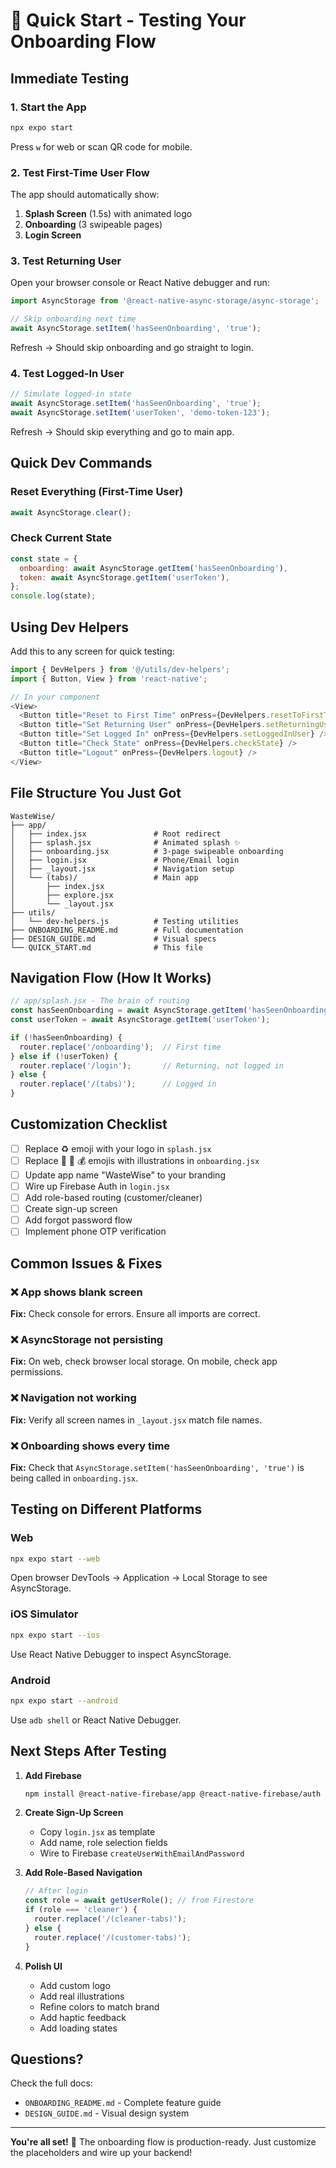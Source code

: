 # 🚀 Quick Start - Testing Your Onboarding Flow

## Immediate Testing

### 1. Start the App
```bash
npx expo start
```

Press `w` for web or scan QR code for mobile.

### 2. Test First-Time User Flow
The app should automatically show:
1. **Splash Screen** (1.5s) with animated logo
2. **Onboarding** (3 swipeable pages)
3. **Login Screen**

### 3. Test Returning User
Open your browser console or React Native debugger and run:

```javascript
import AsyncStorage from '@react-native-async-storage/async-storage';

// Skip onboarding next time
await AsyncStorage.setItem('hasSeenOnboarding', 'true');
```

Refresh → Should skip onboarding and go straight to login.

### 4. Test Logged-In User
```javascript
// Simulate logged-in state
await AsyncStorage.setItem('hasSeenOnboarding', 'true');
await AsyncStorage.setItem('userToken', 'demo-token-123');
```

Refresh → Should skip everything and go to main app.

## Quick Dev Commands

### Reset Everything (First-Time User)
```javascript
await AsyncStorage.clear();
```

### Check Current State
```javascript
const state = {
  onboarding: await AsyncStorage.getItem('hasSeenOnboarding'),
  token: await AsyncStorage.getItem('userToken'),
};
console.log(state);
```

## Using Dev Helpers

Add this to any screen for quick testing:

```javascript
import { DevHelpers } from '@/utils/dev-helpers';
import { Button, View } from 'react-native';

// In your component
<View>
  <Button title="Reset to First Time" onPress={DevHelpers.resetToFirstTime} />
  <Button title="Set Returning User" onPress={DevHelpers.setReturningUser} />
  <Button title="Set Logged In" onPress={DevHelpers.setLoggedInUser} />
  <Button title="Check State" onPress={DevHelpers.checkState} />
  <Button title="Logout" onPress={DevHelpers.logout} />
</View>
```

## File Structure You Just Got

```
WasteWise/
├── app/
│   ├── index.jsx               # Root redirect
│   ├── splash.jsx              # Animated splash ✨
│   ├── onboarding.jsx          # 3-page swipeable onboarding
│   ├── login.jsx               # Phone/Email login
│   ├── _layout.jsx             # Navigation setup
│   └── (tabs)/                 # Main app
│       ├── index.jsx
│       ├── explore.jsx
│       └── _layout.jsx
├── utils/
│   └── dev-helpers.js          # Testing utilities
├── ONBOARDING_README.md        # Full documentation
├── DESIGN_GUIDE.md             # Visual specs
└── QUICK_START.md              # This file
```

## Navigation Flow (How It Works)

```javascript
// app/splash.jsx - The brain of routing
const hasSeenOnboarding = await AsyncStorage.getItem('hasSeenOnboarding');
const userToken = await AsyncStorage.getItem('userToken');

if (!hasSeenOnboarding) {
  router.replace('/onboarding');  // First time
} else if (!userToken) {
  router.replace('/login');       // Returning, not logged in
} else {
  router.replace('/(tabs)');      // Logged in
}
```

## Customization Checklist

- [ ] Replace ♻️ emoji with your logo in `splash.jsx`
- [ ] Replace 📅 🚛 💰 emojis with illustrations in `onboarding.jsx`
- [ ] Update app name "WasteWise" to your branding
- [ ] Wire up Firebase Auth in `login.jsx`
- [ ] Add role-based routing (customer/cleaner)
- [ ] Create sign-up screen
- [ ] Add forgot password flow
- [ ] Implement phone OTP verification

## Common Issues & Fixes

### ❌ App shows blank screen
**Fix:** Check console for errors. Ensure all imports are correct.

### ❌ AsyncStorage not persisting
**Fix:** On web, check browser local storage. On mobile, check app permissions.

### ❌ Navigation not working
**Fix:** Verify all screen names in `_layout.jsx` match file names.

### ❌ Onboarding shows every time
**Fix:** Check that `AsyncStorage.setItem('hasSeenOnboarding', 'true')` is being called in `onboarding.jsx`.

## Testing on Different Platforms

### Web
```bash
npx expo start --web
```
Open browser DevTools → Application → Local Storage to see AsyncStorage.

### iOS Simulator
```bash
npx expo start --ios
```
Use React Native Debugger to inspect AsyncStorage.

### Android
```bash
npx expo start --android
```
Use `adb shell` or React Native Debugger.

## Next Steps After Testing

1. **Add Firebase**
   ```bash
   npm install @react-native-firebase/app @react-native-firebase/auth
   ```

2. **Create Sign-Up Screen**
   - Copy `login.jsx` as template
   - Add name, role selection fields
   - Wire to Firebase `createUserWithEmailAndPassword`

3. **Add Role-Based Navigation**
   ```javascript
   // After login
   const role = await getUserRole(); // from Firestore
   if (role === 'cleaner') {
     router.replace('/(cleaner-tabs)');
   } else {
     router.replace('/(customer-tabs)');
   }
   ```

4. **Polish UI**
   - Add custom logo
   - Add real illustrations
   - Refine colors to match brand
   - Add haptic feedback
   - Add loading states

## Questions?

Check the full docs:
- `ONBOARDING_README.md` - Complete feature guide
- `DESIGN_GUIDE.md` - Visual design system

---

**You're all set!** 🎉 The onboarding flow is production-ready. Just customize the placeholders and wire up your backend!
